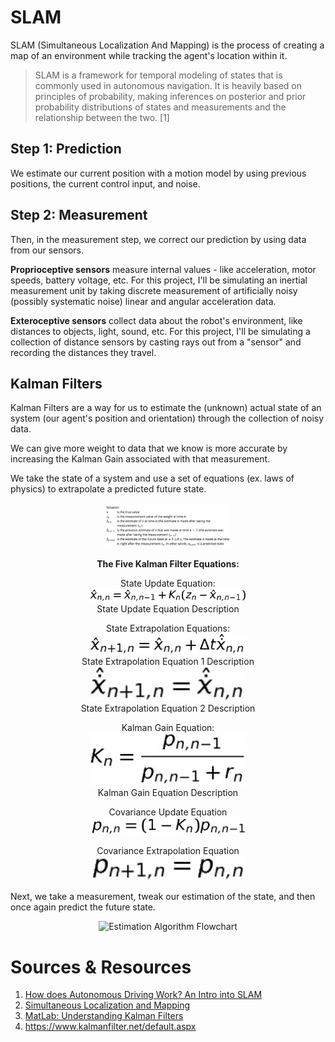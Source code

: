 # SLAM
SLAM (Simultaneous Localization And Mapping) is the process of creating a map of an environment while tracking the agent's location within it.

>SLAM is a framework for temporal modeling of states that is commonly used in autonomous navigation. It is heavily based on principles of probability, making inferences on posterior and prior probability distributions of states and measurements and the relationship between the two. [1]

## Step 1: Prediction
We estimate our current position with a motion model by using previous positions, the current control input, and noise.

## Step 2: Measurement
Then, in the measurement step, we correct our prediction by using data from our sensors.

**Proprioceptive sensors** measure internal values - like acceleration, motor speeds, battery voltage, etc. For this project, I'll be simulating an inertial measurement unit by taking discrete measurement of artificially noisy (possibly systematic noise) linear and angular acceleration data.

**Exteroceptive sensors** collect data about the robot's environment, like distances to objects, light, sound, etc. For this project, I'll be simulating a collection of distance sensors by casting rays out from a "sensor" and recording the distances they travel.

## Kalman Filters

Kalman Filters are a way for us to estimate the (unknown) actual state of an system (our agent's position and orientation) through the collection of noisy data.

We can give more weight to data that we know is more accurate by increasing the Kalman Gain associated with that measurement.

We take the state of a system and use a set of equations (ex. laws of physics) to extrapolate a predicted future state.

<p align="center">
<img width=40% alt="Notation" src="/images/Notation.png">
</p>


<p align="center"> <b> The Five Kalman Filter Equations: </b> </p>

<p align="center">
State Update Equation:
<br>
<img style="width:50%" alt="State Update Equation" src="/images/StateUpdateEquation.png">
<br>
State Update Equation Description
</p>

<p align="center">
State Extrapolation Equations:
<br>
<img style="width:50%" alt="State Extrapolation Equation" src="/images/StateExtrapolationEquation1.png">
<br>
State Extrapolation Equation 1 Description

<img style="width:50%" alt="State Extrapolation Equation" src="/images/StateExtrapolationEquation2.png">
<br>
State Extrapolation Equation 2 Description
</p>

<p align="center">
Kalman Gain Equation:
<br>
<img style="width:50%" alt="Kalman Gain Equation" src="/images/KalmanGainEquation.png">
<br>
Kalman Gain Equation Description
</p>

<p align="center">
Covariance Update Equation
<br>
<img style="width:50%" alt="Covariance Update Equation" src="/images/CovarianceUpdateEquation.png">
</p>

<p align="center">
Covariance Extrapolation Equation
<br>
<img style="width:50%" alt="Covariance Extrapolation Equation" src="/images/CovarianceExtrapolationEquation.png">
</p>

Next, we take a measurement, tweak our estimation of the state, and then once again predict the future state.

<p align="center">
<img alt="Estimation Algorithm Flowchart" src="https://www.kalmanfilter.net/img/AlphaBeta/ex2_estimationAlgorithm.png">
</p>

# Sources & Resources
1. [How does Autonomous Driving Work? An Intro into SLAM](https://towardsdatascience.com/slam-intro-fd833ef29e4e)
2. [Simultaneous Localization and Mapping](https://en.wikipedia.org/wiki/Simultaneous_localization_and_mapping)
3. [MatLab: Understanding Kalman Filters](https://www.youtube.com/watch?v=mwn8xhgNpFY&list=PLn8PRpmsu08pzi6EMiYnR-076Mh-q3tWr)
4. https://www.kalmanfilter.net/default.aspx
